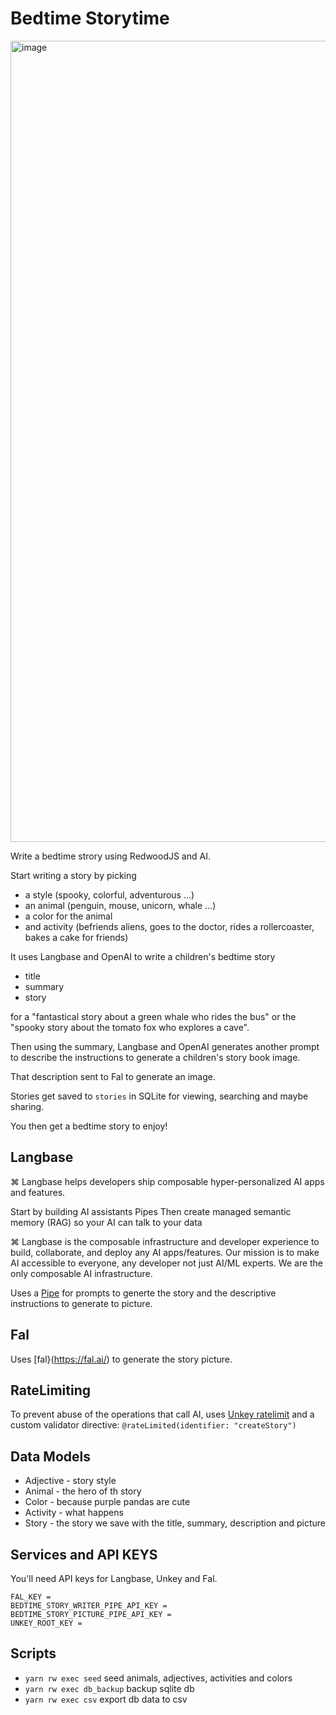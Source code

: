 # Bedtime Storytime

<img width="1282" alt="image" src="https://github.com/user-attachments/assets/766e9682-8cdf-431d-9f45-446f7f7e76f4">

Write a bedtime strory using RedwoodJS and AI.

Start writing a story by picking

* a style (spooky, colorful, adventurous ...)
* an animal (penguin, mouse, unicorn, whale ...)
* a color for the animal
* and activity (befriends aliens, goes to the doctor, rides a rollercoaster, bakes a cake for friends)

It uses Langbase and OpenAI to write a children's bedtime story

* title
* summary
* story

for a "fantastical story about a green whale who rides the bus" or the "spooky story about the tomato fox who explores a cave".

Then using the summary, Langbase and OpenAI generates another prompt to describe the instructions to generate a children's story book image.

That description sent to Fal to generate an image.

Stories get saved to `stories` in SQLite for viewing, searching and maybe sharing.

You then get a bedtime story to enjoy!

## Langbase

⌘ Langbase helps developers ship composable hyper-personalized AI apps and features.

Start by building AI assistants Pipes Then create managed semantic memory (RAG) so your AI can talk to your data

⌘ Langbase is the composable infrastructure and developer experience to build, collaborate, and deploy any AI apps/features. Our mission is to make AI accessible to everyone, any developer not just AI/ML experts. We are the only composable AI infrastructure.

Uses a [Pipe](https://langbase.com/docs/pipe/overview) for prompts to generte the story and the descriptive instructions to generate to picture.

## Fal

Uses [fal}(https://fal.ai/) to generate the story picture.

## RateLimiting

To prevent abuse of the operations that call AI, uses [Unkey ratelimit](https://www.unkey.com/docs/ratelimiting/introduction) and a custom validator directive: `@rateLimited(identifier: "createStory")`

## Data Models

* Adjective - story style
* Animal - the hero of th story
* Color - because purple pandas are cute
* Activity - what happens
* Story - the story we save with the title, summary, description and picture

## Services and API KEYS

You'll need API keys for Langbase, Unkey and Fal.

```env
FAL_KEY =
BEDTIME_STORY_WRITER_PIPE_API_KEY =
BEDTIME_STORY_PICTURE_PIPE_API_KEY =
UNKEY_ROOT_KEY =
```

## Scripts

* `yarn rw exec seed` seed animals, adjectives, activities and colors
* `yarn rw exec db_backup` backup sqlite db
* `yarn rw exec csv` export db data to csv
